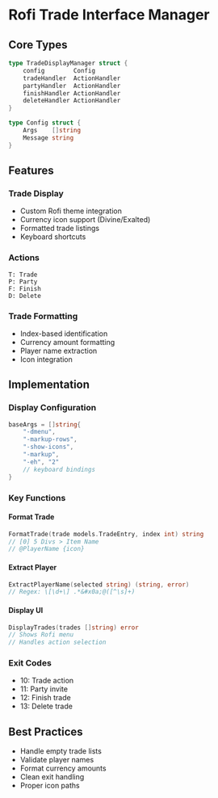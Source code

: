 # Rofi Trade Interface Manager

## Core Types

```go
type TradeDisplayManager struct {
    config        Config
    tradeHandler  ActionHandler
    partyHandler  ActionHandler
    finishHandler ActionHandler
    deleteHandler ActionHandler
}

type Config struct {
    Args    []string
    Message string
}
```

## Features

### Trade Display
- Custom Rofi theme integration
- Currency icon support (Divine/Exalted)
- Formatted trade listings
- Keyboard shortcuts

### Actions
```
T: Trade
P: Party
F: Finish
D: Delete
```

### Trade Formatting
- Index-based identification
- Currency amount formatting
- Player name extraction
- Icon integration

## Implementation

### Display Configuration
```go
baseArgs = []string{
    "-dmenu",
    "-markup-rows",
    "-show-icons",
    "-markup",
    "-eh", "2"
    // keyboard bindings
}
```

### Key Functions

#### Format Trade
```go
FormatTrade(trade models.TradeEntry, index int) string
// [0] 5 Divs > Item Name
// @PlayerName {icon}
```

#### Extract Player
```go
ExtractPlayerName(selected string) (string, error)
// Regex: \[\d+\] .*&#x0a;@([^\s]+)
```

#### Display UI
```go
DisplayTrades(trades []string) error
// Shows Rofi menu
// Handles action selection
```

### Exit Codes
- 10: Trade action
- 11: Party invite
- 12: Finish trade
- 13: Delete trade

## Best Practices

- Handle empty trade lists
- Validate player names
- Format currency amounts
- Clean exit handling
- Proper icon paths

